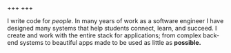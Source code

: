 +++
+++

I write code for *people*. In many years of work as a software engineer I 
have designed many systems that help students connect, learn, and succeed. 
I create and work with the entire stack for applications; from complex 
back-end systems to beautiful apps made to be used as little 
as **possible.**
